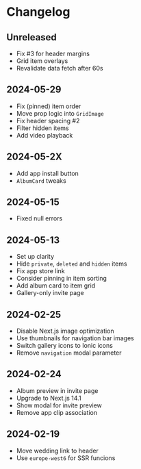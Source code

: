 # Changelog

## Unreleased
- Fix #3 for header margins
- Grid item overlays
- Revalidate data fetch after 60s

## 2024-05-29
- Fix (pinned) item order
- Move prop logic into `GridImage`
- Fix header spacing #2
- Filter hidden items
- Add video playback

## 2024-05-2X
- Add app install button
- `AlbumCard` tweaks

## 2024-05-15
- Fixed null errors

## 2024-05-13
- Set up clarity
- Hide `private`, `deleted` and `hidden` items
- Fix app store link
- Consider pinning in item sorting
- Add album card to item grid
- Gallery-only invite page

## 2024-02-25
- Disable Next.js image optimization
- Use thumbnails for navigation bar images
- Switch gallery icons to Ionic icons
- Remove `navigation` modal parameter

## 2024-02-24
- Album preview in invite page
- Upgrade to Next.js 14.1
- Show modal for invite preview
- Remove app clip association

## 2024-02-19
- Move wedding link to header
- Use `europe-west6` for SSR funcions
